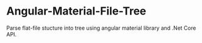 # Angular-Material-File-Tree
Parse flat-file stucture into tree using angular material library and .Net Core API. 
